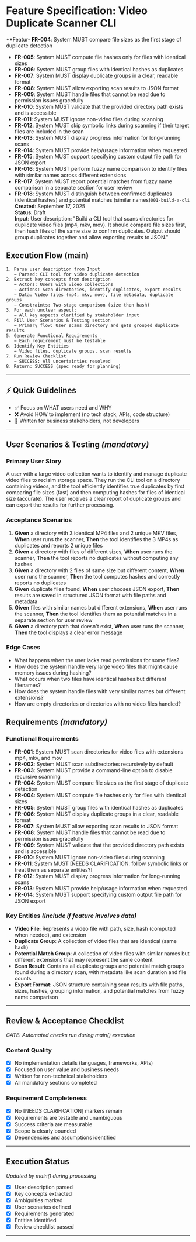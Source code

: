 # Feature Specification: Video Duplicate Scanner CLI

**Featur- **FR-004**: System MUST compare file sizes as the first stage of duplicate detection
- **FR-005**: System MUST compute file hashes only for files with identical sizes
- **FR-006**: System MUST group files with identical hashes as duplicates
- **FR-007**: System MUST display duplicate groups in a clear, readable format
- **FR-008**: System MUST allow exporting scan results to JSON format
- **FR-009**: System MUST handle files that cannot be read due to permission issues gracefully
- **FR-010**: System MUST validate that the provided directory path exists and is accessible
- **FR-011**: System MUST ignore non-video files during scanning
- **FR-012**: System MUST skip symbolic links during scanning if their target files are included in the scan
- **FR-013**: System MUST display progress information for long-running scans
- **FR-014**: System MUST provide help/usage information when requested
- **FR-015**: System MUST support specifying custom output file path for JSON export
- **FR-016**: System MUST perform fuzzy name comparison to identify files with similar names across different extensions
- **FR-017**: System MUST report potential matches from fuzzy name comparison in a separate section for user review
- **FR-018**: System MUST distinguish between confirmed duplicates (identical hashes) and potential matches (similar names)`001-build-a-cli`  
**Created**: September 17, 2025  
**Status**: Draft  
**Input**: User description: "Build a CLI tool that scans directories for duplicate video files (mp4, mkv, mov). It should compare file sizes first, then hash files of the same size to confirm duplicates. Output should group duplicates together and allow exporting results to JSON."

## Execution Flow (main)
```
1. Parse user description from Input
   → Parsed: CLI tool for video duplicate detection
2. Extract key concepts from description
   → Actors: Users with video collections
   → Actions: Scan directories, identify duplicates, export results
   → Data: Video files (mp4, mkv, mov), file metadata, duplicate groups
   → Constraints: Two-stage comparison (size then hash)
3. For each unclear aspect:
   → All key aspects clarified by stakeholder input
4. Fill User Scenarios & Testing section
   → Primary flow: User scans directory and gets grouped duplicate results
5. Generate Functional Requirements
   → Each requirement must be testable
6. Identify Key Entities
   → Video files, duplicate groups, scan results
7. Run Review Checklist
   → SUCCESS: All uncertainties resolved
8. Return: SUCCESS (spec ready for planning)
```

---

## ⚡ Quick Guidelines
- ✅ Focus on WHAT users need and WHY
- ❌ Avoid HOW to implement (no tech stack, APIs, code structure)
- 👥 Written for business stakeholders, not developers

---

## User Scenarios & Testing *(mandatory)*

### Primary User Story
A user with a large video collection wants to identify and manage duplicate video files to reclaim storage space. They run the CLI tool on a directory containing videos, and the tool efficiently identifies true duplicates by first comparing file sizes (fast) and then computing hashes for files of identical size (accurate). The user receives a clear report of duplicate groups and can export the results for further processing.

### Acceptance Scenarios
1. **Given** a directory with 3 identical MP4 files and 2 unique MKV files, **When** user runs the scanner, **Then** the tool identifies the 3 MP4s as duplicates and reports 2 unique files
2. **Given** a directory with files of different sizes, **When** user runs the scanner, **Then** the tool reports no duplicates without computing any hashes
3. **Given** a directory with 2 files of same size but different content, **When** user runs the scanner, **Then** the tool computes hashes and correctly reports no duplicates
4. **Given** duplicate files found, **When** user chooses JSON export, **Then** results are saved in structured JSON format with file paths and metadata
5. **Given** files with similar names but different extensions, **When** user runs the scanner, **Then** the tool identifies them as potential matches in a separate section for user review
6. **Given** a directory path that doesn't exist, **When** user runs the scanner, **Then** the tool displays a clear error message

### Edge Cases
- What happens when the user lacks read permissions for some files?
- How does the system handle very large video files that might cause memory issues during hashing?
- What occurs when two files have identical hashes but different filenames?
- How does the system handle files with very similar names but different extensions?
- How are empty directories or directories with no video files handled?

## Requirements *(mandatory)*

### Functional Requirements
- **FR-001**: System MUST scan directories for video files with extensions mp4, mkv, and mov
- **FR-002**: System MUST scan subdirectories recursively by default
- **FR-003**: System MUST provide a command-line option to disable recursive scanning
- **FR-004**: System MUST compare file sizes as the first stage of duplicate detection
- **FR-004**: System MUST compute file hashes only for files with identical sizes
- **FR-005**: System MUST group files with identical hashes as duplicates
- **FR-006**: System MUST display duplicate groups in a clear, readable format
- **FR-007**: System MUST allow exporting scan results to JSON format
- **FR-008**: System MUST handle files that cannot be read due to permission issues gracefully
- **FR-009**: System MUST validate that the provided directory path exists and is accessible
- **FR-010**: System MUST ignore non-video files during scanning
- **FR-011**: System MUST [NEEDS CLARIFICATION: follow symbolic links or treat them as separate entities?]
- **FR-012**: System MUST display progress information for long-running scans
- **FR-013**: System MUST provide help/usage information when requested
- **FR-014**: System MUST support specifying custom output file path for JSON export

### Key Entities *(include if feature involves data)*
- **Video File**: Represents a video file with path, size, hash (computed when needed), and extension
- **Duplicate Group**: A collection of video files that are identical (same hash)
- **Potential Match Group**: A collection of video files with similar names but different extensions that may represent the same content
- **Scan Result**: Contains all duplicate groups and potential match groups found during a directory scan, with metadata like scan duration and file counts
- **Export Format**: JSON structure containing scan results with file paths, sizes, hashes, grouping information, and potential matches from fuzzy name comparison

---

## Review & Acceptance Checklist
*GATE: Automated checks run during main() execution*

### Content Quality
- [x] No implementation details (languages, frameworks, APIs)
- [x] Focused on user value and business needs
- [x] Written for non-technical stakeholders
- [x] All mandatory sections completed

### Requirement Completeness
- [x] No [NEEDS CLARIFICATION] markers remain
- [x] Requirements are testable and unambiguous
- [x] Success criteria are measurable
- [x] Scope is clearly bounded
- [x] Dependencies and assumptions identified

---

## Execution Status
*Updated by main() during processing*

- [x] User description parsed
- [x] Key concepts extracted
- [x] Ambiguities marked
- [x] User scenarios defined
- [x] Requirements generated
- [x] Entities identified
- [x] Review checklist passed

---
